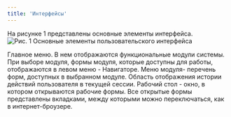 ```yaml
---
title: 'Интерфейсы'
---
```


На рисунке 1 представлены основные элементы интерфейса.
![Рис. 1 Основные элементы пользовательского интерфейса](img/osn_elem_interface.png)



Главное меню. В нем отображаются функциональные модули системы. При выборе модуля, формы модуля, которые доступны для работы, отображаются в левом меню - Навигаторе.
Меню модуля- перечень форм, доступных в выбранном модуле.
Область отображения истории действий пользователя в текущей сессии.
Рабочий стол - окно, в котором открываются рабочие формы. Все открытые формы представлены вкладками, между которыми можно переключаться, как в интернет-броузере. 